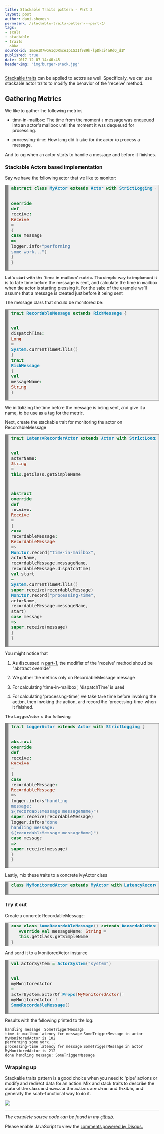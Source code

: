 ```yaml
---
title: Stackable Traits pattern - Part 2
layout: post
author: dani.shemesh
permalink: /stackable-traits-pattern---part-2/
tags:
- scala
- stackable
- traits
- akka
source-id: 1m6eIR7wGA1qDRmceIp1S3If9B9k-lpDksi4aRdQ_d1Y
published: true
date: 2017-12-07 14:40:45
header-img: "img/burger-stack.jpg"
---
```


[Stackable traits](https://fullgc.github.io/stackable-traits-pattern/) can be applied to actors as well.
Specifically, we can use stackable actor traits to modify the behavior of the 'receive' method.


## **Gathering Metrics**

We like to gather the following metrics

* time-in-mailbox: The time from the moment a message was enqueued into an actor's mailbox until the moment it was dequeued for processing.

* processing-time: How long did it take for the actor to process a message.

And to log when an actor starts to handle a message and before it finishes.

### **Stackable Actors based implementation**

Say we have the following actor that we like to monitor:

<!-- HTML generated using hilite.me --><div style="background: #f0f0f0; overflow:auto;width:auto;border:solid gray;border-width:.1em .1em .1em .8em;padding:.2em .6em;"><pre style="margin: 0; line-height: 125%"><span style="color: #007020; font-weight: bold">abstract</span> <span style="color: #007020; font-weight: bold">class</span> <span style="color: #0e84b5; font-weight: bold">MyActor</span> <span style="color: #007020; font-weight: bold">extends</span> <span style="color: #0e84b5; font-weight: bold">Actor</span> <span style="color: #007020; font-weight: bold">with</span> <span style="color: #0e84b5; font-weight: bold">StrictLogging</span> <span style="color: #666666">{</span>
 <span style="color: #007020; font-weight: bold">override</span> <span style="color: #007020; font-weight: bold">def</span> receive<span style="color: #007020; font-weight: bold">:</span> <span style="color: #902000">Receive</span> <span style="color: #666666">=</span> <span style="color: #666666">{</span>
   <span style="color: #007020; font-weight: bold">case</span> message <span style="color: #007020; font-weight: bold">=&gt;</span> logger<span style="color: #666666">.</span>info<span style="color: #666666">(</span><span style="color: #4070a0">&quot;performing some work...&quot;</span><span style="color: #666666">)</span>
 <span style="color: #666666">}</span>
<span style="color: #666666">}</span>
</pre></div>

Let's start with the 'time-in-mailbox’ metric. The simple way to implement it is to take time before the message is sent, and calculate the time in mailbox when the actor is starting pressing it. For the sake of the example we’ll assume that a message is created just before it being sent.

The message class that should be monitored be:

<!-- HTML generated using hilite.me --><div style="background: #f0f0f0; overflow:auto;width:auto;border:solid gray;border-width:.1em .1em .1em .8em;padding:.2em .6em;"><pre style="margin: 0; line-height: 125%"><span style="color: #007020; font-weight: bold">trait</span> <span style="color: #0e84b5; font-weight: bold">RecordableMessage</span> <span style="color: #007020; font-weight: bold">extends</span> <span style="color: #0e84b5; font-weight: bold">RichMessage</span> <span style="color: #666666">{</span>
  <span style="color: #007020; font-weight: bold">val</span> dispatchTime<span style="color: #007020; font-weight: bold">:</span> <span style="color: #902000">Long</span> <span style="color: #666666">=</span>
  <span style="color: #0e84b5; font-weight: bold">System</span><span style="color: #666666">.</span>currentTimeMillis<span style="color: #666666">()</span>
<span style="color: #666666">}</span>
<span style="color: #007020; font-weight: bold">trait</span> <span style="color: #0e84b5; font-weight: bold">RichMessage</span> <span style="color: #666666">{</span>
  <span style="color: #007020; font-weight: bold">val</span> messageName<span style="color: #007020; font-weight: bold">:</span> <span style="color: #902000">String</span>
<span style="color: #666666">}</span>
</pre></div>

We initializing the time before the message is being sent, and give it a name, to be use as a tag for the metric.

Next, create the stackable trait for monitoring the actor on RecordableMessage

<!-- HTML generated using hilite.me --><div style="background: #f0f0f0; overflow:auto;width:auto;border:solid gray;border-width:.1em .1em .1em .8em;padding:.2em .6em;"><pre style="margin: 0; line-height: 125%"><span style="color: #007020; font-weight: bold">trait</span> <span style="color: #0e84b5; font-weight: bold">LatencyRecorderActor</span> <span style="color: #007020; font-weight: bold">extends</span> <span style="color: #0e84b5; font-weight: bold">Actor</span> <span style="color: #007020; font-weight: bold">with</span> <span style="color: #0e84b5; font-weight: bold">StrictLogging</span> <span style="color: #666666">{</span>
 <span style="color: #007020; font-weight: bold">val</span> actorName<span style="color: #007020; font-weight: bold">:</span> <span style="color: #902000">String</span> <span style="color: #666666">=</span> <span style="color: #007020; font-weight: bold">this</span><span style="color: #666666">.</span>getClass<span style="color: #666666">.</span>getSimpleName

 <span style="color: #007020; font-weight: bold">abstract</span> <span style="color: #007020; font-weight: bold">override</span> <span style="color: #007020; font-weight: bold">def</span> receive<span style="color: #007020; font-weight: bold">:</span> <span style="color: #902000">Receive</span> <span style="color: #666666">=</span> <span style="color: #666666">{</span>
   <span style="color: #007020; font-weight: bold">case</span> recordableMessage<span style="color: #007020; font-weight: bold">:</span> <span style="color: #902000">RecordableMessage</span> <span style="color: #666666">=&gt;</span>
     <span style="color: #0e84b5; font-weight: bold">Monitor</span><span style="color: #666666">.</span>record<span style="color: #666666">(</span><span style="color: #4070a0">&quot;time-in-mailbox&quot;</span><span style="color: #666666">,</span> actorName<span style="color: #666666">,</span> recordableMessage<span style="color: #666666">.</span>messageName<span style="color: #666666">,</span>
        recordableMessage<span style="color: #666666">.</span>dispatchTime<span style="color: #666666">)</span>
     <span style="color: #007020; font-weight: bold">val</span> start <span style="color: #007020; font-weight: bold">=</span> <span style="color: #0e84b5; font-weight: bold">System</span><span style="color: #666666">.</span>currentTimeMillis<span style="color: #666666">()</span>
     <span style="color: #007020; font-weight: bold">super</span><span style="color: #666666">.</span>receive<span style="color: #666666">(</span>recordableMessage<span style="color: #666666">)</span>
     <span style="color: #0e84b5; font-weight: bold">Monitor</span><span style="color: #666666">.</span>record<span style="color: #666666">(</span><span style="color: #4070a0">&quot;processing-time&quot;</span><span style="color: #666666">,</span> actorName<span style="color: #666666">,</span> recordableMessage<span style="color: #666666">.</span>messageName<span style="color: #666666">,</span> start<span style="color: #666666">)</span>
   <span style="color: #007020; font-weight: bold">case</span> message <span style="color: #007020; font-weight: bold">=&gt;</span> <span style="color: #007020; font-weight: bold">super</span><span style="color: #666666">.</span>receive<span style="color: #666666">(</span>message<span style="color: #666666">)</span>
 <span style="color: #666666">}</span>
<span style="color: #666666">}</span>
</pre></div>

You might notice that

1. As discussed in [part-1](https://fullgc.github.io/stackable-traits-pattern/), the modifier of the 'receive' method should be "abstract override"

2. We gather the metrics only on RecordableMessage message

3. For calculating 'time-in-mailbox', 'dispatchTime’ is used

4. For calculating 'processing-time', we take take time before invoking the action, then invoking the action, and record the ‘processing-time’ when it finished.

The LoggerActor is the following 

<!-- HTML generated using hilite.me --><div style="background: #f0f0f0; overflow:auto;width:auto;border:solid gray;border-width:.1em .1em .1em .8em;padding:.2em .6em;"><pre style="margin: 0; line-height: 125%"><span style="color: #007020; font-weight: bold">trait</span> <span style="color: #0e84b5; font-weight: bold">LoggerActor</span> <span style="color: #007020; font-weight: bold">extends</span> <span style="color: #0e84b5; font-weight: bold">Actor</span> <span style="color: #007020; font-weight: bold">with</span> <span style="color: #0e84b5; font-weight: bold">StrictLogging</span> <span style="color: #666666">{</span>
 <span style="color: #007020; font-weight: bold">abstract</span> <span style="color: #007020; font-weight: bold">override</span> <span style="color: #007020; font-weight: bold">def</span> receive<span style="color: #007020; font-weight: bold">:</span> <span style="color: #902000">Receive</span> <span style="color: #666666">=</span> <span style="color: #666666">{</span>
   <span style="color: #007020; font-weight: bold">case</span> recordableMessage<span style="color: #007020; font-weight: bold">:</span> <span style="color: #902000">RecordableMessage</span> <span style="color: #666666">=&gt;</span>
     logger<span style="color: #666666">.</span>info<span style="color: #666666">(</span>s<span style="color: #4070a0">&quot;handling message: ${recordableMessage.messageName}&quot;</span><span style="color: #666666">)</span>
     <span style="color: #007020; font-weight: bold">super</span><span style="color: #666666">.</span>receive<span style="color: #666666">(</span>recordableMessage<span style="color: #666666">)</span>
     logger<span style="color: #666666">.</span>info<span style="color: #666666">(</span>s<span style="color: #4070a0">&quot;done handling message: ${recordableMessage.messageName}&quot;</span><span style="color: #666666">)</span>
   <span style="color: #007020; font-weight: bold">case</span> message <span style="color: #007020; font-weight: bold">=&gt;</span> <span style="color: #007020; font-weight: bold">super</span><span style="color: #666666">.</span>receive<span style="color: #666666">(</span>message<span style="color: #666666">)</span>
 <span style="color: #666666">}</span>
<span style="color: #666666">}</span>
</pre></div>

Lastly, mix these traits to a concrete MyActor class

 <div style="background: #f0f0f0; overflow:auto;width:auto;border:solid gray;border-width:.1em .1em .1em .8em;padding:.2em .6em;"><pre style="margin: 0; line-height: 125%"><span style="color: #007020; font-weight: bold">class</span> <span style="color: #0e84b5; font-weight: bold">MyMonitoredActor</span> <span style="color: #007020; font-weight: bold">extends</span> <span style="color: #0e84b5; font-weight: bold">MyActor</span> <span style="color: #007020; font-weight: bold">with</span> <span style="color: #0e84b5; font-weight: bold">LatencyRecorderActor</span> <span style="color: #007020; font-weight: bold">with</span> <span style="color: #0e84b5; font-weight: bold">LoggerActor</span>
 </pre></div>


### **Try it out**

Create a concrete RecordableMessage:

<div style="background: #f0f0f0; overflow:auto;width:auto;border:solid gray;border-width:.1em .1em .1em .8em;padding:.2em .6em;"><pre style="margin: 0; line-height: 125%"><span style="color: #007020; font-weight: bold">case</span> <span style="color: #007020; font-weight: bold">class</span> <span style="color: #0e84b5; font-weight: bold">SomeRecordableMessage</span><span style="color: #666666">()</span> <span style="color: #007020; font-weight: bold">extends</span> <span style="color: #0e84b5; font-weight: bold">RecordableMessage</span> <span style="color: #666666">{</span>
   <span style="color: #007020; font-weight: bold">override</span> <span style="color: #007020; font-weight: bold">val</span> messageName<span style="color: #007020; font-weight: bold">:</span> <span style="color: #902000">String</span> <span style="color: #666666">=</span>
   <span style="color: #007020; font-weight: bold">this</span><span style="color: #666666">.</span>getClass<span style="color: #666666">.</span>getSimpleName
<span style="color: #666666">}</span>
</pre></div>

And send it to a MonitoredActor instance

<!-- HTML generated using hilite.me --><div style="background: #f0f0f0; overflow:auto;width:auto;border:solid gray;border-width:.1em .1em .1em .8em;padding:.2em .6em;"><pre style="margin: 0; line-height: 125%"><span style="color: #007020; font-weight: bold">val</span> actorSystem <span style="color: #007020; font-weight: bold">=</span> <span style="color: #0e84b5; font-weight: bold">ActorSystem</span><span style="color: #666666">(</span><span style="color: #4070a0">&quot;system&quot;</span><span style="color: #666666">)</span>
<span style="color: #007020; font-weight: bold">val</span> myMonitoredActor <span style="color: #007020; font-weight: bold">=</span> actorSystem<span style="color: #666666">.</span>actorOf<span style="color: #666666">(</span><span style="color: #0e84b5; font-weight: bold">Props</span><span style="color: #666666">[</span><span style="color: #902000">MyMonitoredActor</span><span style="color: #666666">])</span>
myMonitoredActor <span style="color: #666666">!</span> <span style="color: #0e84b5; font-weight: bold">SomeRecordableMessage</span><span style="color: #666666">()</span>
</pre></div>

Results with the following printed to the log:

````
handling message: SomeTriggerMessage
time-in-mailbox latency for message SomeTriggerMessage in actor MyMonitoredActor is 102
performing some work...
processing-time latency for message SomeTriggerMessage in actor MyMonitoredActor is 212
done handling message: SomeTriggerMessage
````

### **Wrapping up**

Stackable traits pattern is a good choice when you need to 'pipe' actions or modify and redirect data for an action. Mix and stack traits to describe the state of the class and execute the actions are clean and flexible, and generally the scala-functional way to do it.

<img src="/img/scala_devs.png">

------------------------------------------------------------------------------------------

*The complete source code can be found in my [github](https://github.com/FullGC/stackable-traits)*.

<div id="disqus_thread"></div>
<script>

/**
*  RECOMMENDED CONFIGURATION VARIABLES: EDIT AND UNCOMMENT THE SECTION BELOW TO INSERT DYNAMIC VALUES FROM YOUR PLATFORM OR CMS.
*  LEARN WHY DEFINING THESE VARIABLES IS IMPORTANT: https://disqus.com/admin/universalcode/#configuration-variables*/
var disqus_config = function () {
this.page.url = "https://fullgc.github.io/stackable-traits-pattern---part-2/"
this.page.identifier = stackable-1
};
(function() { // DON'T EDIT BELOW THIS LINE
var d = document, s = d.createElement('script');
s.src = 'https://FullGC.disqus.com/embed.js';
s.setAttribute('data-timestamp', +new Date());
(d.head || d.body).appendChild(s);
})();
</script>
<noscript>Please enable JavaScript to view the <a href="https://disqus.com/?ref_noscript">comments powered by Disqus.</a></noscript>